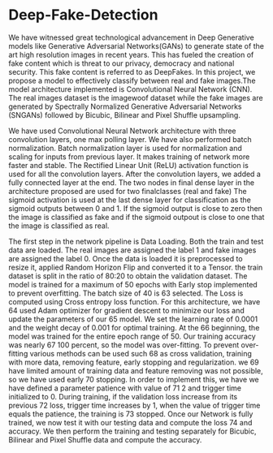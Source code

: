 # Deep-Fake-Detection

We have witnessed great technological advancement in Deep Generative models like Generative Adversarial Networks(GANs) to generate state of the art high resolution images in recent years. This has fueled the creation of fake content which is threat to our privacy, democracy and national security. This fake content is referred to as DeepFakes. In this project, we propose a model to effectively classify between real and fake images.The model architecture implemented is Convolutional Neural Network (CNN). The real images dataset is the imagewoof dataset while the fake images are generated by Spectrally Normalized Generative Adversarial Networks (SNGANs) followed by Bicubic, Bilinear and Pixel Shuffle upsampling.

We have used Convolutional Neural Network architecture with three convolution layers, one max polling layer. We have also performed batch normalization. Batch normalization layer is used for normalization and scaling for inputs from previous layer. It makes training of network more faster and stable. The Rectified Linear Unit (ReLU) activation function is used for all the convolution layers. After the convolution layers, we added a fully connected layer at the end. The two nodes in final dense layer in the architecture proposed are used for two finalclasses (real and fake) The sigmoid activation is used at the last dense layer for classification as the sigmoid outputs between 0 and 1. If the sigmoid output is close to zero then the image is classified as fake and if the sigmoid outpout is close to one that the image is classified as real.

The first step in the network pipeline is Data Loading. Both the train and test data are loaded. The real images are assigned the label 1 and fake images are assigned the label 0. Once the data is loaded it is preprocessed to resize it, applied Random Horizon Flip and converted it to a Tensor. the train dataset is split in the ratio of 80:20 to obtain the validation dataset. The model is trained for a maximum of 50 epochs with Early stop implemented to prevent overfitting. The batch size of 40 is
63 selected. The Loss is computed using Cross entropy loss function. For this architecture, we have
64 used Adam optimizer for gradient descent to minimize our loss and update the parameters of our
65 model. We set the learning rate of 0.0001 and the weight decay of 0.001 for optimal training. At the
66 beginning, the model was trained for the entire epoch range of 50. Our training accuracy was nearly
67 100 percent, so the model was over-fitting. To prevent over-fitting various methods can be used such
68 as cross validation, training with more data, removing feature, early stopping and regularization. we
69 have limited amount of training data and feature removing was not possible, so we have used early
70 stopping. In order to implement this, we have we have defined a parameter patience with value of
71 2 and trigger time initialized to 0. During training, if the validation loss increase from its previous
72 loss, trigger time increases by 1, when the value of trigger time equals the patience, the training is
73 stopped. Once our Network is fully trained, we now test it with our testing data and compute the loss
74 and accuracy. We then perform the training and testing separately for Bicubic, Bilinear and Pixel Shuffle data and compute the accuracy.
